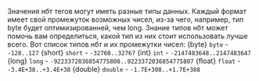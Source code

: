 Значения нбт тегов могут иметь разные типы данных. Каждый формат имеет свой промежуток возможных чисел, из-за чего, например, тип byte будет оптимизированней, чем long. Знание типов нбт может помочь вам определиться, какой тип из них стоит использовать лучше всего. Вот список типов нбт и их промежутки чисел:
{byte} `byte` - `-128..127`
{short} `short` - `-32768..32767`
{int} `int` - `-2147483648..2147483647`
{long} `long` - `-9223372036854775808..9223372036854775807`
{float} `float` - `-3.4E+38..+3.4E+38`
{double} `double` - `-1.7E+308..+1.7E+308`
